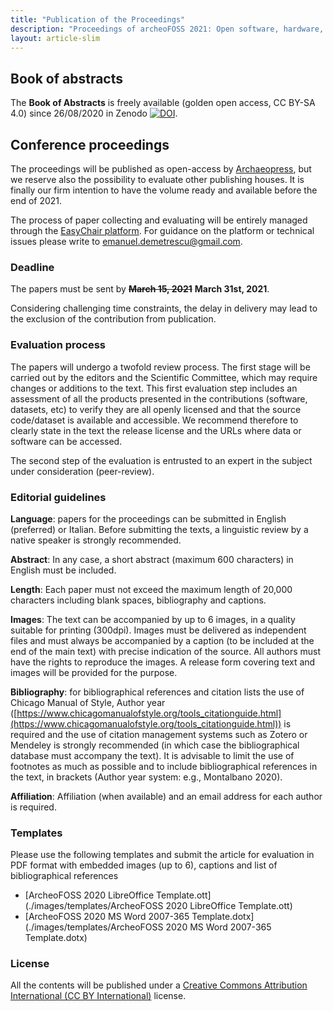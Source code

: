```yaml
---
title: "Publication of the Proceedings"
description: "Proceedings of archeoFOSS 2021: Open software, hardware, processes, data and formats in archaeological research"
layout: article-slim
---
```


## Book of abstracts

The **Book of Abstracts** is freely available (golden open access, CC BY-SA 4.0) since 26/08/2020 in Zenodo [![DOI](https://zenodo.org/badge/DOI/10.5281/zenodo.4002961.svg)](https://doi.org/10.5281/zenodo.4002961).



## Conference proceedings

The proceedings will be published as open-access by [Archaeopress](https://www.archaeopress.com/), but we reserve also the possibility to evaluate other publishing houses. It is finally our firm intention to have the volume ready and available before the end of 2021.

The process of paper collecting and evaluating will be entirely managed through the [EasyChair platform](https://easychair.org/conferences/?conf=archeofoss2020). For guidance on the platform or technical issues please write to [emanuel.demetrescu@gmail.com](mailto:emanuel.demetrescu@gmail.com).

### Deadline

The papers must be sent by ~~**March 15, 2021**~~ **March 31st, 2021**.

Considering challenging time constraints, the delay in delivery may lead to the exclusion of the contribution from publication.

### Evaluation process

The papers will undergo a twofold review process. The first stage will be carried out by the editors and the Scientific Committee, which may require changes or additions to the text. This first evaluation step includes an assessment of all the products presented in the contributions (software, datasets, etc) to verify they are all openly licensed and that the source code/dataset is available and accessible. We recommend therefore to clearly state in the text the release license and the URLs where data or software can be accessed.

The second step of the evaluation is entrusted to an expert in the subject under consideration (peer-review).

### Editorial guidelines

**Language**: papers for the proceedings can be submitted in English (preferred) or Italian. Before submitting the texts, a linguistic review by a native speaker is strongly recommended.

**Abstract**: In any case, a short abstract (maximum 600 characters) in English must be included.

**Length**: Each paper must not exceed the maximum length of 20,000 characters including blank spaces, bibliography and captions.

**Images**: The text can be accompanied by up to 6 images, in a quality suitable for printing (300dpi). Images must be delivered as independent files and must always be accompanied by a caption (to be included at the end of the main text) with precise indication of the source. All authors must have the rights to reproduce the images. A release form covering text and images will be provided for the purpose.

**Bibliography**: for bibliographical references and citation lists the use of Chicago Manual of Style, Author year ([https://www.chicagomanualofstyle.org/tools_citationguide.html](https://www.chicagomanualofstyle.org/tools_citationguide.html)) is required and the use of citation management systems such as Zotero or Mendeley is strongly recommended (in which case the bibliographical database must accompany the text). It is advisable to limit the use of footnotes as much as possible and to include bibliographical references in the text, in brackets (Author year system: e.g., Montalbano 2020).

**Affiliation**: Affiliation (when available) and an email address for each author is required.

### Templates

Please use the following templates and submit the article for evaluation in PDF format with embedded images (up to 6), captions and list of bibliographical references
- [ArcheoFOSS 2020 LibreOffice Template.ott](./images/templates/ArcheoFOSS 2020 LibreOffice Template.ott)
- [ArcheoFOSS 2020 MS Word 2007-365 Template.dotx](./images/templates/ArcheoFOSS 2020 MS Word 2007-365 Template.dotx)

### License

All the contents will be published under a [Creative Commons Attribution International (CC BY International)](https://creativecommons.org/licenses/by/4.0/) license.
